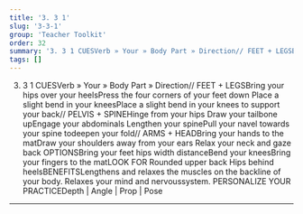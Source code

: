 ```yaml
---
title: '3. 3 1'
slug: '3-3-1'
group: 'Teacher Toolkit'
order: 32
summary: '3. 3 1 CUESVerb » Your » Body Part » Direction// FEET + LEGSBring your hips over your heelsPress the four corners of your feet down Place a slight bend in your kneesPlace a slight '
tags: []
---
```


3. 3 1
CUESVerb » Your » Body Part » Direction// FEET + LEGSBring your hips over your heelsPress the four corners of your feet down Place a slight bend in your kneesPlace a slight bend in your knees to support your back// PELVIS + SPINEHinge from your hips Draw your tailbone upEngage your abdominals Lengthen your spinePull your navel towards your spine todeepen your fold// ARMS + HEADBring your hands to the matDraw your shoulders away from your ears Relax your neck and gaze back
OPTIONSBring your feet hips width distanceBend your kneesBring your fingers to the matLOOK FOR Rounded upper back Hips behind heelsBENEFITSLengthens and relaxes the muscles on the backline of your body. Relaxes your mind and nervoussystem.
PERSONALIZE YOUR PRACTICEDepth | Angle | Prop | Pose

---
